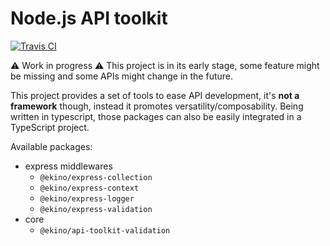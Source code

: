 # Node.js API toolkit

[![Travis CI](https://img.shields.io/travis/ekino/node-api-toolkit.svg?style=flat-square)](https://travis-ci.org/ekino/node-api-toolkit)

:warning: Work in progress :warning: This project is in its early stage, some feature might be missing and some APIs might change in the future.

This project provides a set of tools to ease API development, it's **not a framework** though,
instead it promotes versatility/composability.
Being written in typescript, those packages can also be easily integrated in a TypeScript project.

Available packages:

-   express middlewares
    -   `@ekino/express-collection`
    -   `@ekino/express-context`
    -   `@ekino/express-logger`
    -   `@ekino/express-validation`
-   core
    -   `@ekino/api-toolkit-validation`
